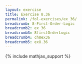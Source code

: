 ```yaml
---
layout: exercise
title: Exercise 8.36
permalink: /fol-exercises/ex_36/
breadcrumb: 8-First-Order-Logic
breadcrumb2: ex_36
breadcrumb3: 8firstOrderLogic
breadcrumb4: ch8ex36
breadcrumb5: ex8.36
---
```


{% include mathjax_support %}

